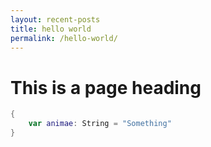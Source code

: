 ```yaml
---
layout: recent-posts
title: hello world
permalink: /hello-world/
---
```



# This is a page heading

```swift
{
    var animae: String = "Something"
}
```
<!-- 
# [That Menu App](https://www.thatmenuapp.com)

# ![logo](assets/images/midPixelLogotest.png) -->